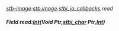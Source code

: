 _[stb-image](../../modules/stb-image/stb-image-module.md):[stb.image](stb:stb-image.md).[stbi\_io\_callbacks](stb:stb-image-stbi_io_callbacks.md).read_
##### Field read:[Int](../../modules/wonkey/wonkey-types-int.md)(Void Ptr,[stbi_char](../../modules/stb-image/stb-image-stbi_char.md) Ptr,[Int](../../modules/wonkey/wonkey-types-int.md))
